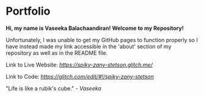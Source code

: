 # Portfolio

**Hi, my name is Vaseeka Balachaandiran! Welcome to my Repository!**

Unfortunately, I was unable to get my GitHub pages to function properly so I have instead made my link accessible in the 'about' section of my repository as well as in the README file.

Link to Live Website: *https://spiky-zany-stetson.glitch.me/*

Link to Code: *https://glitch.com/edit/#!/spiky-zany-stetson*

"Life is like a rubik's cube." *- Vaseeka*
